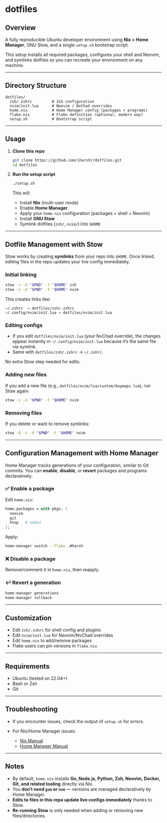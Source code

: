 # dotfiles

## Overview

A fully reproducible Ubuntu developer environment using **Nix + Home Manager**, GNU Stow, and a single `setup.sh` bootstrap script.

This setup installs all required packages, configures your shell and Neovim, and symlinks dotfiles so you can recreate your environment on any machine.

---

## Directory Structure

```
dotfiles/
  zsh/.zshrc         # Zsh configuration
  nvim/init.lua      # Neovim / NvChad overrides
  home.nix           # Home Manager config (packages + programs)
  flake.nix          # Flake definition (optional, modern way)
  setup.sh           # Bootstrap script
```

---

## Usage

1. **Clone this repo**

   ```sh
   git clone https://github.com/iharshr/dotfiles.git
   cd dotfiles
   ```

2. **Run the setup script**

   ```sh
   ./setup.sh
   ```

   This will:

   * Install **Nix** (multi-user mode)
   * Enable **Home Manager**
   * Apply your `home.nix` configuration (packages + shell + Neovim)
   * Install **GNU Stow**
   * Symlink dotfiles (`zsh/`, `nvim/`) into `$HOME`

---

## Dotfile Management with Stow

Stow works by creating **symlinks** from your repo into `$HOME`.
Once linked, editing files in the repo updates your live config immediately.

### Initial linking

```sh
stow -v -d "$PWD" -t "$HOME" zsh
stow -v -d "$PWD" -t "$HOME" nvim
```

This creates links like:

```
~/.zshrc  → dotfiles/zsh/.zshrc
~/.config/nvim/init.lua → dotfiles/nvim/init.lua
```

### Editing configs

* If you edit `dotfiles/nvim/init.lua` (your NvChad override), the changes appear instantly in `~/.config/nvim/init.lua` because it’s the same file via symlink.
* Same with `dotfiles/zsh/.zshrc` → `~/.zshrc`.

No extra Stow step needed for edits.

### Adding new files

If you add a new file (e.g., `dotfiles/nvim/lua/custom/keymaps.lua`), run Stow again:

```sh
stow -v -d "$PWD" -t "$HOME" nvim
```

### Removing files

If you delete or want to remove symlinks:

```sh
stow -D -v -d "$PWD" -t "$HOME" nvim
```

---

## Configuration Management with Home Manager

Home Manager tracks generations of your configuration, similar to Git commits.
You can **enable**, **disable**, or **revert** packages and programs declaratively.

### ✅ Enable a package

Edit `home.nix`:

```nix
home.packages = with pkgs; [
  neovim
  git
  htop   # added
];
```

Apply:

```sh
home-manager switch --flake .#harsh
```

### ❌ Disable a package

Remove/comment it in `home.nix`, then reapply.

### ↩️ Revert a generation

```sh
home-manager generations
home-manager rollback
```

---

## Customization

* Edit `zsh/.zshrc` for shell config and plugins
* Edit `nvim/init.lua` for Neovim/NvChad overrides
* Edit `home.nix` to add/remove packages
* Flake users can pin versions in `flake.nix`

---

## Requirements

* Ubuntu (tested on 22.04+)
* Bash or Zsh
* Git

---

## Troubleshooting

* If you encounter issues, check the output of `setup.sh` for errors.
* For Nix/Home Manager issues:

  * [Nix Manual](https://nixos.org/manual.html)
  * [Home Manager Manual](https://nix-community.github.io/home-manager/)

---

## Notes

* By default, `home.nix` installs **Go, Node.js, Python, Zsh, Neovim, Docker, Git, and related tooling** directly via Nix.
* You **don’t need `gvm` or `nvm`** — versions are managed declaratively by Home Manager.
* **Edits to files in this repo update live configs immediately** thanks to Stow.
* **Re-running Stow** is only needed when adding or removing new files/directories.

